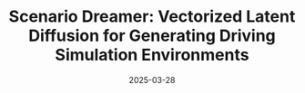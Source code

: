 ---
title: "Scenario Dreamer: Vectorized Latent Diffusion for Generating Driving Simulation Environments"
collection: publications
permalink: /publication/2025-04-scenariodreamer
excerpt: ''
date: 2025-03-28
venue: 'Computer Vision and Pattern Recognition (CVPR), 2025'
paperurl: 'https://arxiv.org/abs/2503.22496'
imgurl: 'scenario_dreamer_500x300.gif'
show: true
authors:
  - name: Luke Rowe
    link:
  - name: Roger Girgis
    link: https://www.linkedin.com/in/roger-girgis-a46b959b/?originalSubdomain=ca
  - name: Anthony Gosselin
    link: https://www.linkedin.com/in/anthony-gosselin-098b7a1a1/?originalSubdomain=ca
  - name: Liam Paull
    link: https://liampaull.ca/
  - name: Chris Pal
    link: https://sites.google.com/view/christopher-pal
  - name: Felix Heide
    link: https://www.cs.princeton.edu/~fheide/
links:
  - name: paper
    link: https://arxiv.org/abs/2503.22496
  - name: project page
    link: https://princeton-computational-imaging.github.io/scenario-dreamer/
  - name: code
    link: https://github.com/princeton-computational-imaging/scenario-dreamer
---